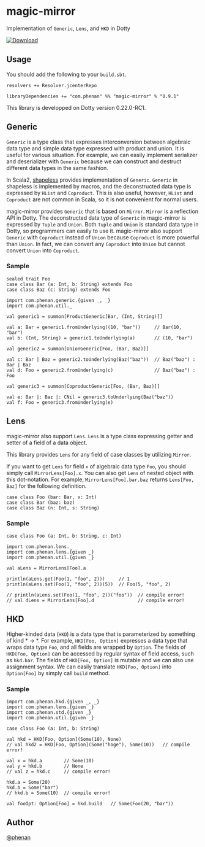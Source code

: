# magic-mirror
Implementation of `Generic`, `Lens`, and `HKD` in Dotty

[ ![Download](https://api.bintray.com/packages/phenan/maven/magic-mirror/images/download.svg) ](https://bintray.com/phenan/maven/magic-mirror/_latestVersion)

## Usage

You should add the following to your `build.sbt`.

```
resolvers += Resolver.jcenterRepo

libraryDependencies += "com.phenan" %% "magic-mirror" % "0.9.1"
```

This library is developped on Dotty version 0.22.0-RC1.

## Generic

`Generic` is a type class that expresses interconversion between algebraic data type and simple data type expressed with product and union.
It is useful for various situation. 
For example, we can easily implement serializer and deserializer with `Generic` because we can construct and destruct different data types in the same fashion.

In Scala2, [shapeless](https://github.com/milessabin/shapeless) provides implementation of `Generic`.
`Generic` in shapeless is implemented by macros, and the deconstructed data type is expressed by `HList` and `Coproduct`.
This is also useful, however, `HList` and `Coproduct` are not common in Scala, so it is not convenient for normal users.

magic-mirror provides `Generic` that is based on `Mirror`.
`Mirror` is a reflection API in Dotty.
The deconstructed data type of `Generic` in magic-mirror is expressed by `Tuple` and `Union`.
Both `Tuple` and `Union` is standard data type in Dotty, so programmers can easily to use it.
magic-mirror also support `Generic` with `Coproduct` instead of `Union` because `Coproduct` is more powerful than `Union`.
In fact, we can convert any `Coproduct` into `Union` but cannot convert `Union` into `Coproduct`.


### Sample

```
sealed trait Foo
case class Bar (a: Int, b: String) extends Foo
case class Baz (c: String) extends Foo

import com.phenan.generic.{given _, _}
import com.phenan.util._

val generic1 = summon[ProductGeneric[Bar, (Int, String)]]

val a: Bar = generic1.fromUnderlying((10, "bar"))     // Bar(10, "bar")
val b: (Int, String) = generic1.toUnderlying(a)       // (10, "bar")

val generic2 = summon[UnionGeneric[Foo, (Bar, Baz)]]

val c: Bar | Baz = generic2.toUnderlying(Baz("baz"))  // Baz("baz") : Bar | Baz
val d: Foo = generic2.fromUnderlying(c)               // Baz("baz") : Foo

val generic3 = summon[CoproductGeneric[Foo, (Bar, Baz)]]

val e: Bar |: Baz |: CNil = generic3.toUnderlying(Baz("baz"))
val f: Foo = generic3.fromUnderlying(e)
```

## Lens

magic-mirror also support `Lens`.
`Lens` is a type class expressing getter and setter of a field of a data object.

This library provides `Lens` for any field of case classes by utilizing `Mirror`.

If you want to get `Lens` for field `x` of algebraic data type `Foo`, you should simply call `MirrorLens[Foo].x`.
You can also get `Lens` of nested object with this dot-notation.
For example, `MirrorLens[Foo].bar.baz` returns `Lens[Foo, Baz]` for the following definition.

```
case class Foo (bar: Bar, x: Int)
case class Bar (baz: baz)
case class Baz (n: Int, s: String)
```

### Sample

```
case class Foo (a: Int, b: String, c: Int)

import com.phenan.lens._
import com.phenan.lens.{given _}
import com.phenan.util.{given _}

val aLens = MirrorLens[Foo].a

println(aLens.get(Foo(1, "foo", 2)))     // 1
println(aLens.set(Foo(1, "foo", 2))(5))  // Foo(5, "foo", 2)

// println(aLens.set(Foo(1, "foo", 2))("foo"))  // compile error!
// val dLens = MirrorLens[Foo].d                // compile error!
```

## HKD

Higher-kinded data (`HKD`) is a data type that is parameterized by something of kind * -> *.
For example, `HKD[Foo, Option]` expresses a data type that wraps data type `Foo`, and all fields are wrapped by `Option`.
The fields of `HKD[Foo, Option]` can be accessed by regular syntax of field access, such as `hkd.bar`.
The fields of `HKD[Foo, Option]` is mutable and we can also use assignment syntax.
We can easily translate `HKD[Foo, Option]` into `Option[Foo]` by simply call `build` method.

### Sample

```
import com.phenan.hkd.{given _, _}
import com.phenan.lens.{given _}
import com.phenan.std.{given _}
import com.phenan.util.{given _}

case class Foo (a: Int, b: String)

val hkd = HKD[Foo, Option](Some(10), None)
// val hkd2 = HKD[Foo, Option](Some("hoge"), Some(10))   // compile error!

val x = hkd.a        // Some(10)
val y = hkd.b        // None
// val z = hkd.c     // compile error!

hkd.a = Some(20)
hkd.b = Some("bar")
// hkd.b = Some(10)  // compile error!

val fooOpt: Option[Foo] = hkd.build   // Some(Foo(20, "bar"))
```

## Author
[@phenan](https://twitter.com/phenan)
